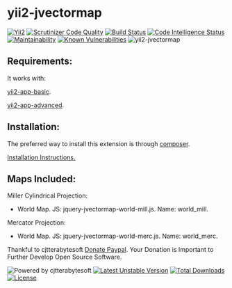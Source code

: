 # yii2-jvectormap

[![Yii2](https://img.shields.io/badge/Powered_by-Yii_Framework-green.svg?style=flat)](https://www.yiiframework.com/)
[![Scrutinizer Code Quality](https://scrutinizer-ci.com/g/cjtterabytesoft/yii2-jvectormap/badges/quality-score.png?b=master)](https://scrutinizer-ci.com/g/cjtterabytesoft/yii2-jvectormap/?branch=master)
[![Build Status](https://scrutinizer-ci.com/g/cjtterabytesoft/yii2-jvectormap/badges/build.png?b=master)](https://scrutinizer-ci.com/g/cjtterabytesoft/yii2-jvectormap/build-status/master)
[![Code Intelligence Status](https://scrutinizer-ci.com/g/cjtterabytesoft/yii2-jvectormap/badges/code-intelligence.svg?b=master)](https://scrutinizer-ci.com/code-intelligence)
[![Maintainability](https://api.codeclimate.com/v1/badges/df658fa84a09592de2dc/maintainability)](https://codeclimate.com/github/cjtterabytesoft/yii2-jvectormap/maintainability)
[![Known Vulnerabilities](https://snyk.io/package/npm/name/badge.svg)](images/snyk/snyk-test.png)
![yii2-jvectormap](https://raw.githubusercontent.com/cjtterabytesoft/yii2-jvectormap/b2d27e2ec6821da1238028572b6da84bff89b9cf/images/maps/yii2-jvectormap.png)

Requirements:
-------------

It works with:

[yii2-app-basic](https://github.com/yiisoft/yii2-app-basic/).

[yii2-app-advanced](https://github.com/yiisoft/yii2-app-advanced/).

Installation:
-------------

The preferred way to install this extension is through [composer](http://getcomposer.org/download/).

[Installation Instructions.](docs/getting-started.md) 

Maps Included:
-------------

Miller Cylindrical Projection:

- World Map.
    JS: jquery-jvectormap-world-mill.js.
    Name: world_mill.

Mercator Projection:

- World Map.
    JS: jquery-jvectormap-world-merc.js.
    Name: world_merc.


Thankful to cjtterabytesoft [Donate Paypal](https://www.paypal.com/cgi-bin/webscr?cmd=_s-xclick&hosted_button_id=LRLATZP493W46).
Your Donation is Important to Further Develop Open Source Software.

![Powered by cjtterabytesoft](https://img.shields.io/badge/Powered%20by-cjtterabytesoft-blue.svg)
[![Latest Unstable Version](https://poser.pugx.org/cjtterabytesoft/yii2-jvectormap/v/unstable)](https://packagist.org/packages/cjtterabytesoft/yii2-jvectormap)
[![Total Downloads](https://poser.pugx.org/cjtterabytesoft/yii2-jvectormap/downloads)](https://packagist.org/packages/cjtterabytesoft/yii2-jvectormap)
[![License](https://poser.pugx.org/cjtterabytesoft/yii2-jvectormap/license)](https://packagist.org/packages/cjtterabytesoft/yii2-jvectormap)
